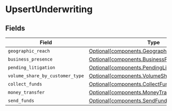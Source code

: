 # UpsertUnderwriting


## Fields

| Field                                                                                                  | Type                                                                                                   | Required                                                                                               | Description                                                                                            |
| ------------------------------------------------------------------------------------------------------ | ------------------------------------------------------------------------------------------------------ | ------------------------------------------------------------------------------------------------------ | ------------------------------------------------------------------------------------------------------ |
| `geographic_reach`                                                                                     | [Optional[components.GeographicReach]](../../models/components/geographicreach.md)                     | :heavy_minus_sign:                                                                                     | N/A                                                                                                    |
| `business_presence`                                                                                    | [Optional[components.BusinessPresence]](../../models/components/businesspresence.md)                   | :heavy_minus_sign:                                                                                     | N/A                                                                                                    |
| `pending_litigation`                                                                                   | [Optional[components.PendingLitigation]](../../models/components/pendinglitigation.md)                 | :heavy_minus_sign:                                                                                     | N/A                                                                                                    |
| `volume_share_by_customer_type`                                                                        | [Optional[components.VolumeShareByCustomerType]](../../models/components/volumesharebycustomertype.md) | :heavy_minus_sign:                                                                                     | N/A                                                                                                    |
| `collect_funds`                                                                                        | [Optional[components.CollectFunds]](../../models/components/collectfunds.md)                           | :heavy_minus_sign:                                                                                     | N/A                                                                                                    |
| `money_transfer`                                                                                       | [Optional[components.MoneyTransfer]](../../models/components/moneytransfer.md)                         | :heavy_minus_sign:                                                                                     | N/A                                                                                                    |
| `send_funds`                                                                                           | [Optional[components.SendFunds]](../../models/components/sendfunds.md)                                 | :heavy_minus_sign:                                                                                     | N/A                                                                                                    |
